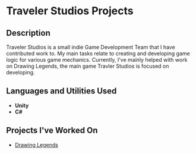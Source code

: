 # Traveler Studios Projects

## Description
Traveler Studios is a small indie Game Development Team that I have contributed work to. My main tasks relate to creating and developing game logic for various game mechanics. Currently, I've mainly helped with work on Drawing Legends, the main game Travler Studios is focused on developing.


## Languages and Utilities Used

- <b>Unity</b> 
- <b>C#</b>

## Projects I've Worked On
- [Drawing Legends](https://travelerstudios.itch.io/drawing-legends-demo-v0-1)
